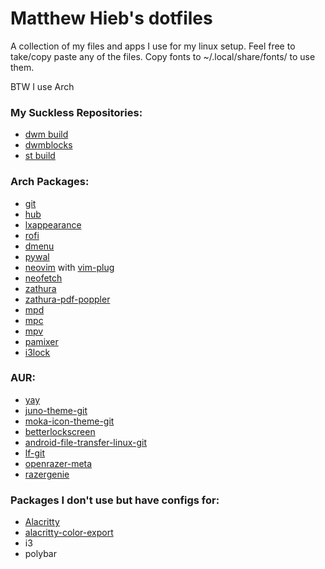 # Matthew Hieb's dotfiles

A collection of my files and apps I use for my linux setup. Feel free to take/copy paste any of the files.
Copy fonts to ~/.local/share/fonts/ to use them.

BTW I use Arch

### My Suckless Repositories:
* [dwm build](https://github.com/TheGuyMatt/dwm)
* [dwmblocks](https://github.com/TheGuyMatt/dwmblocks)
* [st build](https://github.com/TheGuyMatt/st)

### Arch Packages:
* [git](https://www.archlinux.org/packages/extra/x86_64/git/)
* [hub](https://www.archlinux.org/packages/community/x86_64/hub/)
* [lxappearance](https://www.archlinux.org/packages/community/x86_64/lxappearance/)
* [rofi](https://www.archlinux.org/packages/community/x86_64/rofi/)
* [dmenu](https://www.archlinux.org/packages/community/x86_64/dmenu/)
* [pywal](https://www.archlinux.org/packages/community/any/python-pywal/)
* [neovim](https://www.archlinux.org/packages/community/x86_64/neovim/) with [vim-plug](https://aur.archlinux.org/packages/neovim-plug/)
* [neofetch](https://www.archlinux.org/packages/community/any/neofetch/)
* [zathura](https://www.archlinux.org/packages/community/x86_64/zathura/)
* [zathura-pdf-poppler](https://www.archlinux.org/packages/community/x86_64/zathura-pdf-poppler/)
* [mpd](https://www.archlinux.org/packages/extra/x86_64/mpd/)
* [mpc](https://www.archlinux.org/packages/extra/x86_64/mpc/)
* [mpv](https://www.archlinux.org/packages/extra/x86_64/mpv/)
* [pamixer](https://www.archlinux.org/packages/community/x86_64/pamixer/)
* [i3lock](https://www.archlinux.org/packages/community/x86_64/i3lock/)

### AUR:
* [yay](https://aur.archlinux.org/packages/yay/)
* [juno-theme-git](https://aur.archlinux.org/packages/juno-theme-git/)
* [moka-icon-theme-git](https://aur.archlinux.org/packages/moka-icon-theme-git/)
* [betterlockscreen](https://aur.archlinux.org/packages/betterlockscreen/)
* [android-file-transfer-linux-git](https://aur.archlinux.org/packages/android-file-transfer-linux-git/)
* [lf-git](https://aur.archlinux.org/packages/lf-git/)
* [openrazer-meta](https://aur.archlinux.org/packages/openrazer-meta/)
* [razergenie](https://aur.archlinux.org/packages/razergenie/)

### Packages I don't use but have configs for:
* [Alacritty](https://www.archlinux.org/packages/community/x86_64/alacritty/)
* [alacritty-color-export](https://github.com/egeesin/alacritty-color-export)
* i3
* polybar
